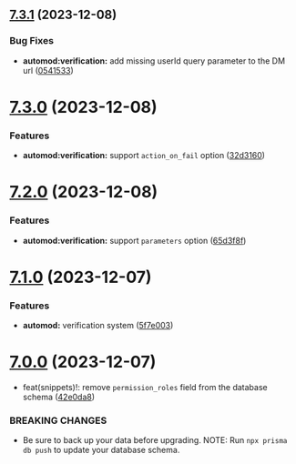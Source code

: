 ## [7.3.1](https://github.com/onesoft-sudo/sudobot/compare/v7.3.0...v7.3.1) (2023-12-08)


### Bug Fixes

* **automod:verification:** add missing userId query parameter to the DM url ([0541533](https://github.com/onesoft-sudo/sudobot/commit/0541533ee0ef89c930209ca52fb333dcdc4cf825))



# [7.3.0](https://github.com/onesoft-sudo/sudobot/compare/v7.2.0...v7.3.0) (2023-12-08)


### Features

* **automod:verification:** support `action_on_fail` option ([32d3160](https://github.com/onesoft-sudo/sudobot/commit/32d3160ddfcd17369a9b9aebf8c9a052c3b27b95))



# [7.2.0](https://github.com/onesoft-sudo/sudobot/compare/v7.1.0...v7.2.0) (2023-12-08)


### Features

* **automod:verification:** support `parameters` option ([65d3f8f](https://github.com/onesoft-sudo/sudobot/commit/65d3f8f7d97e12df4def46a62e8dc39da5bfe77b))



# [7.1.0](https://github.com/onesoft-sudo/sudobot/compare/v7.0.0...v7.1.0) (2023-12-07)


### Features

* **automod:** verification system ([5f7e003](https://github.com/onesoft-sudo/sudobot/commit/5f7e0030d1c7fa0cd22b09c48c6396945786a5ad))



# [7.0.0](https://github.com/onesoft-sudo/sudobot/compare/v6.93.0...v7.0.0) (2023-12-07)


* feat(snippets)!: remove `permission_roles` field from the database schema ([42e0da8](https://github.com/onesoft-sudo/sudobot/commit/42e0da8c416739e66ed29e99928aef100a7c24af))


### BREAKING CHANGES

* Be sure to back up your data before upgrading.
NOTE: Run `npx prisma db push` to update your database schema.



